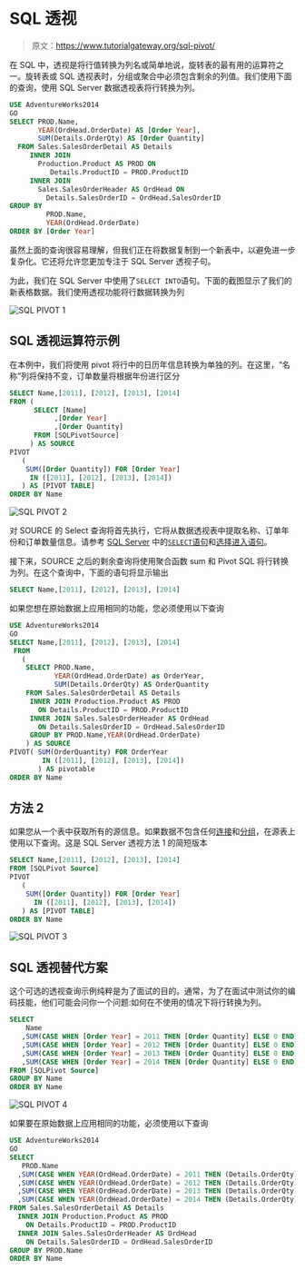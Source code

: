 # SQL 透视

> 原文：<https://www.tutorialgateway.org/sql-pivot/>

在 SQL 中，透视是将行值转换为列名或简单地说，旋转表的最有用的运算符之一。旋转表或 SQL 透视表时，分组或聚合中必须包含剩余的列值。我们使用下面的查询，使用 SQL Server 数据透视表将行转换为列。

```sql
USE AdventureWorks2014
GO
SELECT PROD.Name,
       YEAR(OrdHead.OrderDate) AS [Order Year],
       SUM(Details.OrderQty) AS [Order Quantity]
  FROM Sales.SalesOrderDetail AS Details
     INNER JOIN
       Production.Product AS PROD ON
          Details.ProductID = PROD.ProductID
     INNER JOIN 
       Sales.SalesOrderHeader AS OrdHead ON
         Details.SalesOrderID = OrdHead.SalesOrderID
GROUP BY 
         PROD.Name,
         YEAR(OrdHead.OrderDate)
ORDER BY [Order Year]
```

虽然上面的查询很容易理解，但我们正在将数据复制到一个新表中，以避免进一步复杂化。它还将允许您更加专注于 SQL Server 透视子句。

为此，我们在 SQL Server 中使用了`SELECT INTO`语句。下面的截图显示了我们的新表格数据。我们使用透视功能将行数据转换为列

![SQL PIVOT 1](img/840cf570e313daa36a1f2632efe173e2.png)

## SQL 透视运算符示例

在本例中，我们将使用 pivot 将行中的日历年信息转换为单独的列。在这里，“名称”列将保持不变，订单数量将根据年份进行区分

```sql
SELECT Name,[2011], [2012], [2013], [2014]
FROM (
      SELECT [Name]
           ,[Order Year]
           ,[Order Quantity]
      FROM [SQLPivotSource]
     ) AS SOURCE
PIVOT 
   ( 
    SUM([Order Quantity]) FOR [Order Year] 
	 IN ([2011], [2012], [2013], [2014])
   ) AS [PIVOT TABLE] 
ORDER BY Name
```

![SQL PIVOT 2](img/5d38bfe83469ed611e7d8225948c3c16.png)

对 SOURCE 的 Select 查询将首先执行，它将从数据透视表中提取名称、订单年份和订单数量信息。请参考 [SQL Server](https://www.tutorialgateway.org/sql/) 中的[`SELECT`语句](https://www.tutorialgateway.org/sql-select-statement/)和[选择进入语句](https://www.tutorialgateway.org/sql-select-into-statement/)。

接下来，SOURCE 之后的剩余查询将使用聚合函数 sum 和 Pivot SQL 将行转换为列。在这个查询中，下面的语句将显示输出

```sql
SELECT Name,[2011], [2012], [2013], [2014]
```

如果您想在原始数据上应用相同的功能，您必须使用以下查询

```sql
USE AdventureWorks2014
GO
SELECT Name,[2011], [2012], [2013], [2014]
 FROM 
   (
    SELECT PROD.Name,
           YEAR(OrdHead.OrderDate) as OrderYear,
           SUM(Details.OrderQty) AS OrderQuantity
    FROM Sales.SalesOrderDetail AS Details
     INNER JOIN Production.Product AS PROD 
       ON Details.ProductID = PROD.ProductID
     INNER JOIN Sales.SalesOrderHeader AS OrdHead 
       ON Details.SalesOrderID = OrdHead.SalesOrderID
     GROUP BY PROD.Name,YEAR(OrdHead.OrderDate)
    ) AS SOURCE
PIVOT( SUM(OrderQuantity) FOR OrderYear 
        IN ([2011], [2012], [2013], [2014])
       ) AS pivotable 
ORDER BY Name
```

## 方法 2

如果您从一个表中获取所有的源信息。如果数据不包含任何[连接](https://www.tutorialgateway.org/sql-joins/)和[分组](https://www.tutorialgateway.org/sql-group-by-clause/)，在源表上使用以下查询。这是 SQL Server 透视方法 1 的简短版本

```sql
SELECT Name,[2011], [2012], [2013], [2014]
FROM [SQLPivot Source]
PIVOT 
   ( 
    SUM([Order Quantity]) FOR [Order Year] 
      IN ([2011], [2012], [2013], [2014])
   ) AS [PIVOT TABLE] 
ORDER BY Name
```

![SQL PIVOT 3](img/9e100a890541115693d1ad2422f93537.png)

## SQL 透视替代方案

这个可选的透视查询示例纯粹是为了面试的目的。通常，为了在面试中测试你的编码技能，他们可能会问你一个问题:如何在不使用的情况下将行转换为列。

```sql
SELECT 
    Name
   ,SUM(CASE WHEN [Order Year] = 2011 THEN [Order Quantity] ELSE 0 END)AS [2011]
   ,SUM(CASE WHEN [Order Year] = 2012 THEN [Order Quantity] ELSE 0 END)AS [2012]
   ,SUM(CASE WHEN [Order Year] = 2013 THEN [Order Quantity] ELSE 0 END)AS [2013]
   ,SUM(CASE WHEN [Order Year] = 2014 THEN [Order Quantity] ELSE 0 END)AS [2014]  
FROM [SQLPivot Source]    
GROUP BY Name
ORDER BY Name
```

![SQL PIVOT 4](img/8934f0d5d7efcb8d02034713392c3203.png)

如果要在原始数据上应用相同的功能，必须使用以下查询

```sql
USE AdventureWorks2014
GO
SELECT 
   PROD.Name
  ,SUM(CASE WHEN YEAR(OrdHead.OrderDate) = 2011 THEN (Details.OrderQty) ELSE 0 END)AS [2011]
  ,SUM(CASE WHEN YEAR(OrdHead.OrderDate) = 2012 THEN (Details.OrderQty) ELSE 0 END)AS [2012]
  ,SUM(CASE WHEN YEAR(OrdHead.OrderDate) = 2013 THEN (Details.OrderQty) ELSE 0 END)AS [2013]
  ,SUM(CASE WHEN YEAR(OrdHead.OrderDate) = 2014 THEN (Details.OrderQty) ELSE 0 END)AS [2014]
FROM Sales.SalesOrderDetail AS Details
  INNER JOIN Production.Product AS PROD 
    ON Details.ProductID = PROD.ProductID
  INNER JOIN Sales.SalesOrderHeader AS OrdHead 
    ON Details.SalesOrderID = OrdHead.SalesOrderID
GROUP BY PROD.Name
ORDER BY Name
```